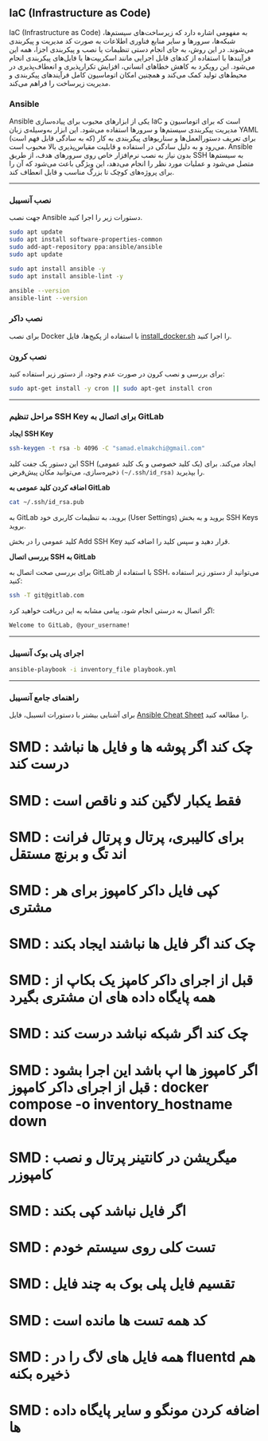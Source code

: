## IaC (Infrastructure as Code)
IaC (Infrastructure as Code) به مفهومی اشاره دارد که زیرساخت‌های سیستم‌ها، شبکه‌ها، سرورها و سایر منابع فناوری اطلاعات به صورت کد مدیریت و پیکربندی می‌شوند. در این روش، به جای انجام دستی تنظیمات یا نصب و پیکربندی اجزا، همه این فرآیندها با استفاده از کدهای قابل اجرایی مانند اسکریپت‌ها یا فایل‌های پیکربندی انجام می‌شود. این رویکرد به کاهش خطاهای انسانی، افزایش تکرارپذیری و انعطاف‌پذیری در محیط‌های تولید کمک می‌کند و همچنین امکان اتوماسیون کامل فرآیندهای پیکربندی و مدیریت زیرساخت را فراهم می‌کند.

### Ansible
Ansible یکی از ابزارهای محبوب برای پیاده‌سازی IaC است که برای اتوماسیون و مدیریت پیکربندی سیستم‌ها و سرورها استفاده می‌شود. این ابزار به‌وسیله‌ی زبان YAML (که به سادگی قابل فهم است) برای تعریف دستورالعمل‌ها و سناریوهای پیکربندی به کار می‌رود و به دلیل سادگی در استفاده و قابلیت مقیاس‌پذیری بالا محبوب است. Ansible بدون نیاز به نصب نرم‌افزار خاص روی سرورهای هدف، از طریق SSH به سیستم‌ها متصل می‌شود و عملیات مورد نظر را انجام می‌دهد، این ویژگی باعث می‌شود که آن را برای پروژه‌های کوچک تا بزرگ مناسب و قابل انعطاف کند.

---

### نصب آنسیبل
جهت نصب Ansible دستورات زیر را اجرا کنید.

```bash
sudo apt update
sudo apt install software-properties-common
sudo add-apt-repository ppa:ansible/ansible
sudo apt update

sudo apt install ansible -y
sudo apt install ansible-lint -y

ansible --version
ansible-lint --version
```

### نصب داکر
برای نصب Docker با استفاده از پکیج‌ها، فایل [install_docker.sh](./install_docker.sh) را اجرا کنید.

### نصب کرون
برای بررسی و نصب کرون در صورت عدم وجود، از دستور زیر استفاده کنید:

```bash
sudo apt-get install -y cron || sudo apt-get install cron
```

---

### مراحل تنظیم SSH Key برای اتصال به GitLab

**ایجاد SSH Key**

```bash
ssh-keygen -t rsa -b 4096 -C "samad.elmakchi@gmail.com"
```
این دستور یک جفت کلید SSH (یک کلید خصوصی و یک کلید عمومی) ایجاد می‌کند. برای ذخیره‌سازی، می‌توانید مکان پیش‌فرض `(~/.ssh/id_rsa)` را بپذیرید.

**اضافه کردن کلید عمومی به GitLab**

```bash
cat ~/.ssh/id_rsa.pub
```
به GitLab بروید، به تنظیمات کاربری خود (User Settings) بروید و به بخش SSH Keys بروید.

کلید عمومی را در بخش Add SSH Key قرار دهید و سپس کلید را اضافه کنید.

**بررسی اتصال SSH به GitLab**

برای بررسی صحت اتصال به GitLab با استفاده از SSH، می‌توانید از دستور زیر استفاده کنید:

```bash
ssh -T git@gitlab.com
```
اگر اتصال به درستی انجام شود، پیامی مشابه به این دریافت خواهید کرد:

```bash
Welcome to GitLab, @your_username!
```

---

### اجرای پلی بوک آنسیبل
```bash
ansible-playbook -i inventory_file playbook.yml
```
---

### راهنمای جامع آنسیبل
برای آشنایی بیشتر با دستورات انسیبل، فایل [Ansible Cheat Sheet](./ansible_cheat_sheet.md) را مطالعه کنید.


# SMD : چک کند اگر پوشه ها و فایل ها نباشد درست کند
# SMD : فقط یکبار لاگین کند و ناقص است
# SMD : برای کالیبری، پرتال و پرتال فرانت اند تگ و برنچ مستقل
# SMD : کپی فایل داکر کامپوز برای هر مشتری
# SMD : چک کند اگر فایل ها نباشند ایجاد بکند
# SMD : قبل از اجرای داکر کامپز یک بکاپ از همه پایگاه داده های ان مشتری بگیرد
# SMD : چک کند اگر شبکه نباشد درست کند
# SMD : اگر کامپوز ها اپ باشد این اجرا بشود : قبل از اجرای داکر کامپوز docker compose -o inventory_hostname down
# SMD : میگریشن در کانتینر پرتال و نصب کامپوزر
# SMD : اگر فایل نباشد کپی بکند

# SMD : تست کلی روی سیستم خودم
# SMD : تقسیم فایل پلی بوک به چند فایل

# SMD : کد همه تست ها مانده است
# SMD : همه فایل های لاگ را در fluentd هم ذخیره بکنه
# SMD : اضافه کردن مونگو و سایر پایگاه داده ها